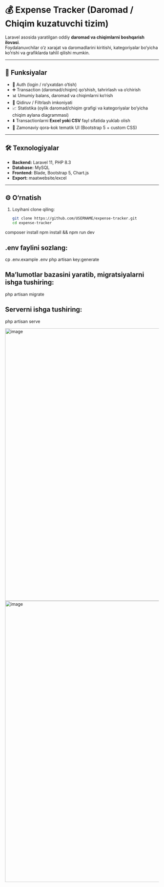 # 💰 Expense Tracker (Daromad / Chiqim kuzatuvchi tizim)

Laravel asosida yaratilgan oddiy **daromad va chiqimlarni boshqarish ilovasi**.  
Foydalanuvchilar o‘z xarajat va daromadlarini kiritishi, kategoriyalar bo‘yicha ko‘rishi va grafiklarda tahlil qilishi mumkin.

---

## 🚀 Funksiyalar
- 🔐 Auth (login / ro‘yxatdan o‘tish)
- ➕ Transaction (daromad/chiqim) qo‘shish, tahrirlash va o‘chirish
- 📊 Umumiy balans, daromad va chiqimlarni ko‘rish
- 🔎 Qidiruv / Filtrlash imkoniyati
- 📈 Statistika (oylik daromad/chiqim grafigi va kategoriyalar bo‘yicha chiqim aylana diagrammasi)
- ⬇️ Transactionlarni **Excel yoki CSV** fayl sifatida yuklab olish
- 🎨 Zamonaviy qora-kok tematik UI (Bootstrap 5 + custom CSS)

---

## 🛠 Texnologiyalar
- **Backend:** Laravel 11, PHP 8.3
- **Database:** MySQL
- **Frontend:** Blade, Bootstrap 5, Chart.js
- **Export:** maatwebsite/excel

---

## ⚙️ O‘rnatish

1. Loyihani clone qiling:
   ```bash
   git clone https://github.com/USERNAME/expense-tracker.git
   cd expense-tracker
composer install
npm install && npm run dev

## .env faylini sozlang:
cp .env.example .env
php artisan key:generate

## Ma’lumotlar bazasini yaratib, migratsiyalarni ishga tushiring:

php artisan migrate

## Serverni ishga tushiring:

php artisan serve

<img width="1901" height="893" alt="image" src="https://github.com/user-attachments/assets/4d923b3b-c39a-48db-8847-722a7da51bc9" />
<img width="1920" height="921" alt="image" src="https://github.com/user-attachments/assets/4b81390b-0cbe-4e68-b9cf-5d8db8b68bfa" />

